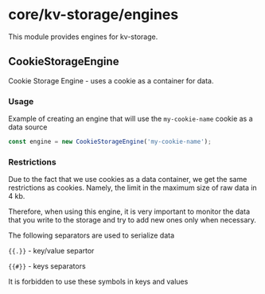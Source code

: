# core/kv-storage/engines

This module provides engines for kv-storage.

## CookieStorageEngine

Cookie Storage Engine - uses a cookie as a container for data.

### Usage

Example of creating an engine that will use the `my-cookie-name` cookie as a data source

```typescript
const engine = new CookieStorageEngine('my-cookie-name');
```

### Restrictions

Due to the fact that we use cookies as a data container, we get the same restrictions as cookies. Namely, the limit in the maximum size of raw data in 4 kb.

Therefore, when using this engine, it is very important to monitor the data that you write to the storage and try to add new ones only when necessary.

The following separators are used to serialize data

`{{.}}` - key/value separtor

`{{#}}` - keys separators

It is forbidden to use these symbols in keys and values
